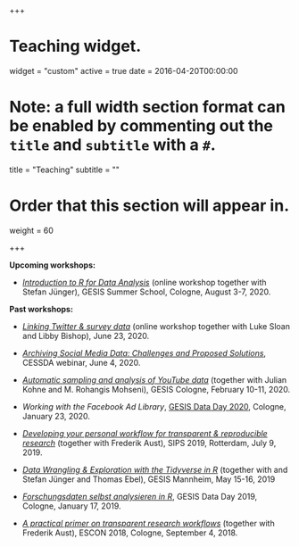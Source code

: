 +++
# Teaching widget.
widget = "custom"
active = true
date = 2016-04-20T00:00:00

# Note: a full width section format can be enabled by commenting out the `title` and `subtitle` with a `#`.
title = "Teaching"
subtitle = ""

# Order that this section will appear in.
weight = 60

+++

**Upcoming workshops:**

- [*Introduction to R for Data Analysis*](https://training.gesis.org/?site=pDetails&child=full&pID=0xB9A0C0556EC94063A6171CC5D5946F0E&subID=0x3D8DF3356767412FB71AA7A5F4BD4253) (online workshop together with Stefan Jünger), GESIS Summer School, Cologne, August 3-7, 2020.

**Past workshops:**

- [*Linking Twitter & survey data*](https://github.com/jobreu/twitter-linking-workshop-2020) (online workshop together with Luke Sloan and Libby Bishop), June 23, 2020.

- [*Archiving Social Media Data: Challenges and Proposed Solutions*](https://zenodo.org/record/3875963#.XuvbWmgzZnI), CESSDA webinar, June 4, 2020.

- [*Automatic sampling and analysis of YouTube data*](https://github.com/jobreu/youtube-workshop-gesis-2020) (together with Julian Kohne and M. Rohangis Mohseni), GESIS Cologne, February 10-11, 2020.

- *Working with the Facebook Ad Library*, [GESIS Data Day 2020](https://github.com/gesiscss/gesis_dataday_20), Cologne, January 23, 2020.

- [*Developing your personal workflow for transparent & reproducible research*](https://github.com/crsh/psych-transparency-guide_workshop/archive/v0.3.zip) (together with Frederik Aust), SIPS 2019, Rotterdam, July 9, 2019.

- [*Data Wrangling & Exploration with the Tidyverse in R*](https://github.com/jobreu/tidyverse-workshop-gesis-2019) (together with and Stefan Jünger and Thomas Ebel), GESIS Mannheim, May 15-16, 2019

- [*Forschungsdaten selbst analysieren in R*](https://github.com/jobreu/gesis_dataday_19), GESIS Data Day 2019, Cologne, January 17, 2019.

- [*A practical primer on transparent research workflows*](https://github.com/crsh/psych-transparency-guide_workshop) (together with Frederik Aust), ESCON 2018, Cologne, September 4, 2018.